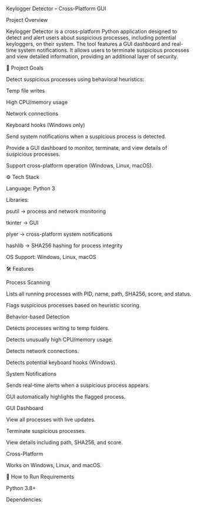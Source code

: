 Keylogger Detector – Cross-Platform GUI

Project Overview

Keylogger Detector is a cross-platform Python application designed to detect and alert users about suspicious processes, including potential keyloggers, on their system. The tool features a GUI dashboard and real-time system notifications. It allows users to terminate suspicious processes and view detailed information, providing an additional layer of security.

🎯 Project Goals

Detect suspicious processes using behavioral heuristics:

Temp file writes

High CPU/memory usage

Network connections

Keyboard hooks (Windows only)

Send system notifications when a suspicious process is detected.

Provide a GUI dashboard to monitor, terminate, and view details of suspicious processes.

Support cross-platform operation (Windows, Linux, macOS).

⚙️ Tech Stack

Language: Python 3

Libraries:

psutil → process and network monitoring

tkinter → GUI

plyer → cross-platform system notifications

hashlib → SHA256 hashing for process integrity

OS Support: Windows, Linux, macOS

🛠️ Features

Process Scanning

Lists all running processes with PID, name, path, SHA256, score, and status.

Flags suspicious processes based on heuristic scoring.

Behavior-based Detection

Detects processes writing to temp folders.

Detects unusually high CPU/memory usage.

Detects network connections.

Detects potential keyboard hooks (Windows).

System Notifications

Sends real-time alerts when a suspicious process appears.

GUI automatically highlights the flagged process.

GUI Dashboard

View all processes with live updates.

Terminate suspicious processes.

View details including path, SHA256, and score.

Cross-Platform

Works on Windows, Linux, and macOS.

🚀 How to Run
Requirements

Python 3.8+

Dependencies:
